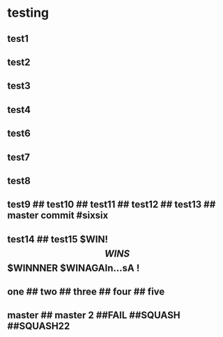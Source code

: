 # testing

## test1

## test2

## test3

## test4

## test6

## test7

## test8

## test9 ## test10 ## test11 ## test12 ## test13 ## master commit #sixsix

## test14 ## test15 $WIN! $$WINS $$$WINNNER $WINAGAIn...sA !

## one ## two ## three ## four ## five

## master ## master 2 ##FAIL ##SQUASH ##SQUASH22
